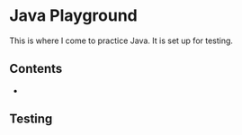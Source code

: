 # Java Playground

This is where I come to practice Java. It is set up for testing.

## Contents
* []()





## Testing